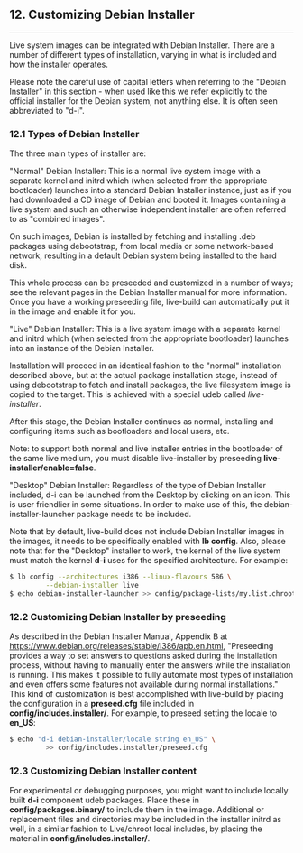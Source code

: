 
## 12. Customizing Debian Installer
--------

Live system images can be integrated with Debian Installer. There are a number of different types of installation, varying in what is included and how the installer operates.

Please note the careful use of capital letters when referring to the "Debian Installer" in this section - when used like this we refer explicitly to the official installer for the Debian system, not anything else. It is often seen abbreviated to "d-i".

### 12.1 Types of Debian Installer

The three main types of installer are:

"Normal" Debian Installer: This is a normal live system image with a separate kernel and initrd which (when selected from the appropriate bootloader) launches into a standard Debian Installer instance, just as if you had downloaded a CD image of Debian and booted it. Images containing a live system and such an otherwise independent installer are often referred to as "combined images".

On such images, Debian is installed by fetching and installing .deb packages using debootstrap, from local media or some network-based network, resulting in a default Debian system being installed to the hard disk.

This whole process can be preseeded and customized in a number of ways; see the relevant pages in the Debian Installer manual for more information. Once you have a working preseeding file, live-build can automatically put it in the image and enable it for you.

"Live" Debian Installer: This is a live system image with a separate kernel and initrd which (when selected from the appropriate bootloader) launches into an instance of the Debian Installer.

Installation will proceed in an identical fashion to the "normal" installation described above, but at the actual package installation stage, instead of using debootstrap to fetch and install packages, the live filesystem image is copied to the target. This is achieved with a special udeb called *live-installer*.

After this stage, the Debian Installer continues as normal, installing and configuring items such as bootloaders and local users, etc.

Note: to support both normal and live installer entries in the bootloader of the same live medium, you must disable live-installer by preseeding **live-installer/enable=false**.

"Desktop" Debian Installer: Regardless of the type of Debian Installer included, d-i can be launched from the Desktop by clicking on an icon. This is user friendlier in some situations. In order to make use of this, the debian-installer-launcher package needs to be included.

Note that by default, live-build does not include Debian Installer images in the images, it needs to be specifically enabled with **lb config**. Also, please note that for the "Desktop" installer to work, the kernel of the live system must match the kernel **d-i** uses for the specified architecture. For example:

```bash
$ lb config --architectures i386 --linux-flavours 586 \
         --debian-installer live
$ echo debian-installer-launcher >> config/package-lists/my.list.chroot
```

### 12.2 Customizing Debian Installer by preseeding

As described in the Debian Installer Manual, Appendix B at <https://www.debian.org/releases/stable/i386/apb.en.html>, "Preseeding provides a way to set answers to questions asked during the installation process, without having to manually enter the answers while the installation is running. This makes it possible to fully automate most types of installation and even offers some features not available during normal installations." This kind of customization is best accomplished with live-build by placing the configuration in a **preseed.cfg** file included in **config/includes.installer/**. For example, to preseed setting the locale to **en_US**:

```bash
$ echo "d-i debian-installer/locale string en_US" \
         >> config/includes.installer/preseed.cfg
```

### 12.3 Customizing Debian Installer content

For experimental or debugging purposes, you might want to include locally built **d-i** component udeb packages. Place these in **config/packages.binary/** to include them in the image. Additional or replacement files and directories may be included in the installer initrd as well, in a similar fashion to Live/chroot local includes, by placing the material in **config/includes.installer/**.
